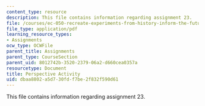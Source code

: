 ```yaml
---
content_type: resource
description: This file contains information regarding assignment 23.
file: /courses/ec-050-recreate-experiments-from-history-inform-the-future-from-the-past-galileo-january-iap-2010/dbaa8802a5d730fdf7be2f832f590d61_MITEC_050IAP10_assn23.pdf
file_type: application/pdf
learning_resource_types:
- Assignments
ocw_type: OCWFile
parent_title: Assignments
parent_type: CourseSection
parent_uid: 8012742b-3520-2379-06a2-d660cea0357a
resourcetype: Document
title: Perspective Activity
uid: dbaa8802-a5d7-30fd-f7be-2f832f590d61
---
```

This file contains information regarding assignment 23.